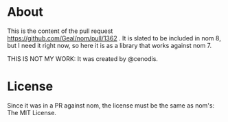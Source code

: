 # About

This is the content of the pull request https://github.com/Geal/nom/pull/1362 . It is slated to be included in nom 8, but I need it right now, so here it is as a library that works against nom 7. 

THIS IS NOT MY WORK: It was created by @cenodis. 

# License
Since it was in a PR against nom, the license must be the same as nom's: The MIT License. 
